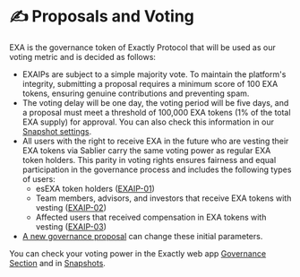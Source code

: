 # ✍ Proposals and Voting

EXA is the governance token of Exactly Protocol that will be used as our voting metric and is decided as follows:

* EXAIPs are subject to a simple majority vote. To maintain the platform's integrity, submitting a proposal requires a minimum score of 100 EXA tokens, ensuring genuine contributions and preventing spam.&#x20;
* The voting delay will be one day, the voting period will be five days, and a proposal must meet a threshold of 100,000 EXA tokens (1% of the total EXA supply) for approval. You can also check this information in our [Snapshot settings](https://gov.exact.ly/#/settings).
* All users with the right to receive EXA in the future who are vesting their EXA tokens via Sablier carry the same voting power as regular EXA token holders. This parity in voting rights ensures fairness and equal participation in the governance process and includes the following types of users:
  * esEXA token holders ([EXAIP-01](https://gov.exact.ly/#/proposal/0x889d08cbe0ed7be4fd437ca374ef2845b4dbd641a6d2c57e76cd2c54d47fcadc))&#x20;
  * Team members, advisors, and investors that receive EXA tokens with vesting ([EXAIP-02](https://gov.exact.ly/#/proposal/0xe8582ed61b471cddedf865aad15138503f4bd71813ece8c66f0325507ac1c2f9))
  * Affected users that received compensation in EXA tokens with vesting ([EXAIP-03](https://gov.exact.ly/#/proposal/0xf025abbbd211bfb8ccd8d5a7aa5839673b1a1fa82e7cb9b45f89cf47aca8df32))
* [A new governance proposal](https://gov.exact.ly/#/create) can change these initial parameters.

You can check your voting power in the Exactly web app [Governance Section](https://app.exact.ly/governance) and in [Snapshots](https://gov.exact.ly/).&#x20;
